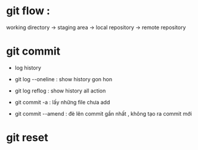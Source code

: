 # git flow :

working directory -> staging area -> local repository -> remote repository

# git commit

- log history

* git log --oneline : show history gon hon
* git log reflog : show history all action

* git commit -a : lấy những file chưa add
* git commit --amend : đè lên commit gần nhất , không tạo ra commit mới

# git reset
